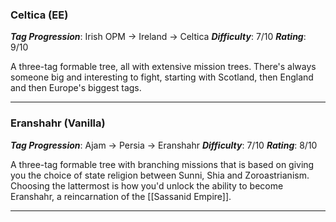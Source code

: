 
### Celtica (EE)

***Tag Progression***: Irish OPM -> Ireland -> Celtica
***Difficulty***: 7/10
***Rating***: 9/10

A three-tag formable tree, all with extensive mission trees. There's always someone big and interesting to fight, starting with Scotland, then England and then Europe's biggest tags.

---
### Eranshahr (Vanilla)

***Tag Progression***: Ajam -> Persia -> Eranshahr
***Difficulty***: 7/10
***Rating***: 8/10

A three-tag formable tree with branching missions that is based on giving you the choice of state religion between Sunni, Shia and Zoroastrianism. Choosing the lattermost is how you'd unlock the ability to become Eranshahr, a reincarnation of the [[Sassanid Empire]].

---

